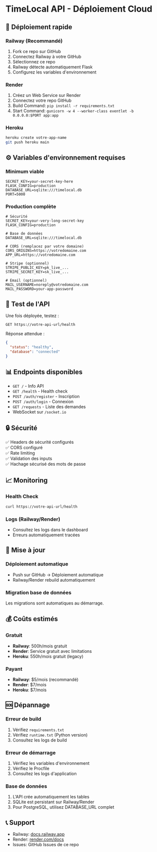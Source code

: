 # TimeLocal API - Déploiement Cloud

## 🚀 Déploiement rapide

### Railway (Recommandé)
1. Fork ce repo sur GitHub
2. Connectez Railway à votre GitHub
3. Sélectionnez ce repo
4. Railway détecte automatiquement Flask
5. Configurez les variables d'environnement

### Render
1. Créez un Web Service sur Render
2. Connectez votre repo GitHub
3. Build Command: `pip install -r requirements.txt`
4. Start Command: `gunicorn -w 4 --worker-class eventlet -b 0.0.0.0:$PORT app:app`

### Heroku
```bash
heroku create votre-app-name
git push heroku main
```

## ⚙️ Variables d'environnement requises

### Minimum viable
```env
SECRET_KEY=your-secret-key-here
FLASK_CONFIG=production
DATABASE_URL=sqlite:///timelocal.db
PORT=5000
```

### Production complète
```env
# Sécurité
SECRET_KEY=your-very-long-secret-key
FLASK_CONFIG=production

# Base de données
DATABASE_URL=sqlite:///timelocal.db

# CORS (remplacez par votre domaine)
CORS_ORIGINS=https://votredomaine.com
APP_URL=https://votredomaine.com

# Stripe (optionnel)
STRIPE_PUBLIC_KEY=pk_live_...
STRIPE_SECRET_KEY=sk_live_...

# Email (optionnel)
MAIL_USERNAME=noreply@votredomaine.com
MAIL_PASSWORD=your-app-password
```

## 🧪 Test de l'API

Une fois déployée, testez :
```
GET https://votre-api-url/health
```

Réponse attendue :
```json
{
  "status": "healthy",
  "database": "connected"
}
```

## 📊 Endpoints disponibles

- `GET /` - Info API
- `GET /health` - Health check
- `POST /auth/register` - Inscription
- `POST /auth/login` - Connexion
- `GET /requests` - Liste des demandes
- WebSocket sur `/socket.io`

## 🔒 Sécurité

✅ Headers de sécurité configurés  
✅ CORS configuré  
✅ Rate limiting  
✅ Validation des inputs  
✅ Hachage sécurisé des mots de passe  

## 📈 Monitoring

### Health Check
```bash
curl https://votre-api-url/health
```

### Logs (Railway/Render)
- Consultez les logs dans le dashboard
- Erreurs automatiquement tracées

## 🔄 Mise à jour

### Déploiement automatique
- Push sur GitHub → Déploiement automatique
- Railway/Render rebuild automatiquement

### Migration base de données
Les migrations sont automatiques au démarrage.

## 💰 Coûts estimés

### Gratuit
- **Railway**: 500h/mois gratuit
- **Render**: Service gratuit avec limitations
- **Heroku**: 550h/mois gratuit (legacy)

### Payant
- **Railway**: $5/mois (recommandé)
- **Render**: $7/mois
- **Heroku**: $7/mois

## 🆘 Dépannage

### Erreur de build
1. Vérifiez `requirements.txt`
2. Vérifiez `runtime.txt` (Python version)
3. Consultez les logs de build

### Erreur de démarrage
1. Vérifiez les variables d'environnement
2. Vérifiez le Procfile
3. Consultez les logs d'application

### Base de données
1. L'API crée automatiquement les tables
2. SQLite est persistant sur Railway/Render
3. Pour PostgreSQL, utilisez DATABASE_URL complet

## 📞 Support

- Railway: [docs.railway.app](https://docs.railway.app)
- Render: [render.com/docs](https://render.com/docs)
- Issues: GitHub Issues de ce repo